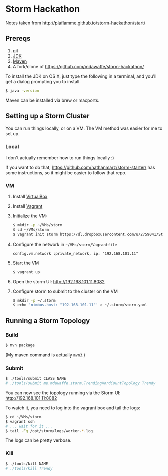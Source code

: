 Storm Hackathon
===============

Notes taken from http://plaflamme.github.io/storm-hackathon/start/

Prereqs
-------

1. git
2. [JDK](http://www.oracle.com/technetwork/java/javase/downloads/jdk7-downloads-1880260.html)
3. [Maven](http://maven.apache.org/download.cgi)
4. A fork/clone of https://github.com/mdawaffe/storm-hackathon/

To install the JDK on OS X, just type the following in a terminal, and you'll get a dialog prompting you to install.

~~~bash
$ java -version
~~~

Maven can be installed via brew or macports.

Setting up a Storm Cluster
--------------------------

You can run things locally, or on a VM.  The VM method was easier for me to set up.

### Local

I don't actually remember how to run things locally :)

If you want to do that, https://github.com/nathanmarz/storm-starter/ has some instructions, so it might be easier to follow that repo.

### VM

1. Install [VirtualBox](https://www.virtualbox.org/wiki/Downloads)
2. Install [Vagrant](http://docs.vagrantup.com/v2/installation/)
3. Initialize the VM:

   ~~~bash
   $ mkdir -p ~/VMs/storm
   $ cd ~/VMs/storm
   $ vagrant init storm https://dl.dropboxusercontent.com/u/2759041/Storm/stormvm.box
   ~~~

4. Configure the network in `~/VMs/storm/Vagrantfile`

   ~~~
   config.vm.network :private_network, ip: "192.168.101.11"
   ~~~

5. Start the VM

   ~~~bash
   $ vagrant up
   ~~~

6. Open the storm UI: http://192.168.101.11:8082
7. Configure storm to submit to the cluster on the VM

   ~~~bash
   $ mkdir -p ~/.storm
   $ echo 'nimbus.host: "192.168.101.11"' > ~/.storm/storm.yaml
   ~~~


Running a Storm Topology
------------------------

### Build
~~~bash
$ mvn package
~~~

(My maven command is actually `mvn3`.)

### Submit
~~~bash
$ ./tools/submit CLASS NAME
# ./tools/submit me.mdawaffe.storm.TrendingWordCountTopology Trendy
~~~

You can now see the topology running via the Storm UI: http://192.168.101.11:8082

To watch it, you need to log into the vagrant box and tail the logs:

~~~bash
$ cd ~/VMs/storm
$ vagrant ssh
# ... wait for it ...
$ tail -Fq /opt/storm/logs/worker-*.log
~~~

The logs can be pretty verbose.

### Kill
~~~bash
$ ./tools/kill NAME
# ./tools/kill Trendy
~~~
